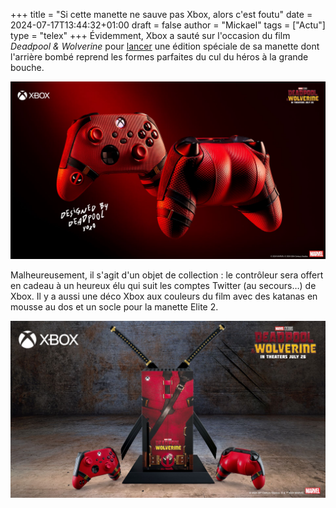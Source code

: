 +++
title = "Si cette manette ne sauve pas Xbox, alors c'est foutu"
date = 2024-07-17T13:44:32+01:00
draft = false
author = "Mickael"
tags = ["Actu"]
type = "telex"
+++
Évidemment, Xbox a sauté sur l'occasion du film *Deadpool & Wolverine* pour [lancer](https://news.xbox.com/en-us/2024/07/17/deadpool-wolverine-xbox-controller-deadpool-design/) une édition spéciale de sa manette dont l'arrière bombé reprend les formes parfaites du cul du héros à la grande bouche. 

![Deadpool Xbox](xbox-deadpool.jpg "Bien bombé.")

Malheureusement, il s'agit d'un objet de collection : le contrôleur sera offert en cadeau à un heureux élu qui suit les comptes Twitter (au secours…) de Xbox. Il y a aussi une déco Xbox aux couleurs du film avec des katanas en mousse au dos et un socle pour la manette Elite 2. 

![Deadpool manette Xbox](manette-xbox-deadpool.jpg "")

